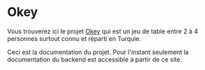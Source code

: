 # Okey

Vous trouverez ici le projet [Okey](https://git.unistra.fr/okaybytes/okey) qui est un jeu de table entre 2 à 4 personnes surtout connu et réparti en Turquie.

Ceci est la documentation du projet. Pour l'instant seulement la documentation du backend est accessible à partir de ce site.
